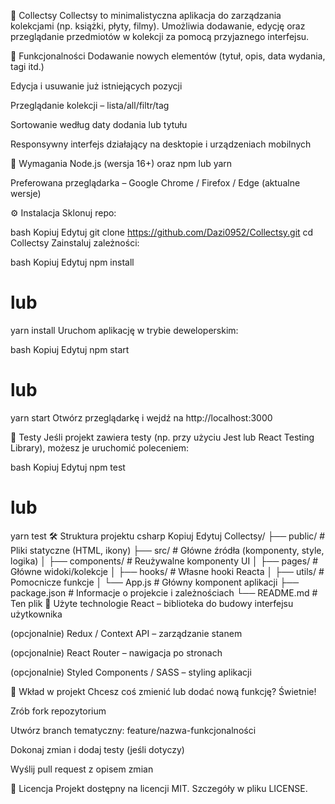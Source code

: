 🧰 Collectsy
Collectsy to minimalistyczna aplikacja do zarządzania kolekcjami (np. książki, płyty, filmy). Umożliwia dodawanie, edycję oraz przeglądanie przedmiotów w kolekcji za pomocą przyjaznego interfejsu.

🚀 Funkcjonalności
Dodawanie nowych elementów (tytuł, opis, data wydania, tagi itd.)

Edycja i usuwanie już istniejących pozycji

Przeglądanie kolekcji – lista/all/filtr/tag

Sortowanie według daty dodania lub tytułu

Responsywny interfejs działający na desktopie i urządzeniach mobilnych

🔧 Wymagania
Node.js (wersja 16+) oraz npm lub yarn

Preferowana przeglądarka – Google Chrome / Firefox / Edge (aktualne wersje)

⚙️ Instalacja
Sklonuj repo:

bash
Kopiuj
Edytuj
git clone https://github.com/Dazi0952/Collectsy.git
cd Collectsy
Zainstaluj zależności:

bash
Kopiuj
Edytuj
npm install
# lub
yarn install
Uruchom aplikację w trybie deweloperskim:

bash
Kopiuj
Edytuj
npm start
# lub
yarn start
Otwórz przeglądarkę i wejdź na http://localhost:3000

🧪 Testy
Jeśli projekt zawiera testy (np. przy użyciu Jest lub React Testing Library), możesz je uruchomić poleceniem:

bash
Kopiuj
Edytuj
npm test
# lub
yarn test
🛠️ Struktura projektu
csharp
Kopiuj
Edytuj
Collectsy/
├── public/           # Pliki statyczne (HTML, ikony)
├── src/              # Główne źródła (komponenty, style, logika)
│   ├── components/   # Reużywalne komponenty UI
│   ├── pages/        # Główne widoki/kolekcje
│   ├── hooks/        # Własne hooki Reacta
│   ├── utils/        # Pomocnicze funkcje
│   └── App.js        # Główny komponent aplikacji
├── package.json      # Informacje o projekcie i zależnościach
└── README.md         # Ten plik
🌱 Użyte technologie
React – biblioteka do budowy interfejsu użytkownika

(opcjonalnie) Redux / Context API – zarządzanie stanem

(opcjonalnie) React Router – nawigacja po stronach

(opcjonalnie) Styled Components / SASS – styling aplikacji

🤝 Wkład w projekt
Chcesz coś zmienić lub dodać nową funkcję? Świetnie!

Zrób fork repozytorium

Utwórz branch tematyczny: feature/nazwa-funkcjonalności

Dokonaj zmian i dodaj testy (jeśli dotyczy)

Wyślij pull request z opisem zmian

📜 Licencja
Projekt dostępny na licencji MIT. Szczegóły w pliku LICENSE.
